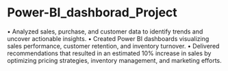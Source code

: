 # Power-BI_dashborad_Project
•	Analyzed sales, purchase, and customer data to identify trends and uncover actionable insights.
•	Created Power BI dashboards visualizing sales performance, customer retention, and inventory turnover.
•	Delivered recommendations that resulted in an estimated 10% increase in sales by optimizing pricing strategies, inventory management, and marketing efforts.
